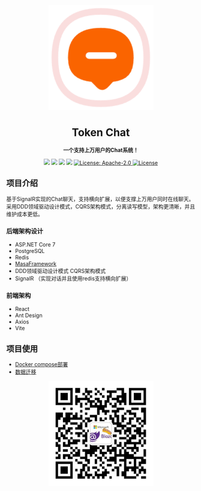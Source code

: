 <p align="center">
    <a href="" target="_blank">
      <img src="./docs/img/Logo.png" width="280" />
    </a>
</p>


<h1 align="center">Token Chat</h1>
<p align="center"><strong>一个支持上万用户的Chat系统！</strong></p>


<div align="center">
    <a href="#公众号"><img src="https://img.shields.io/badge/公众号-Token的技术分享-blue.svg?style=plasticr"></a>
    <a href="#公众号"><img src="https://img.shields.io/badge/交流群-加入开发-green.svg?style=plasticr"></a>
    <a href="https://github.com/239573049/chat"><img src="https://img.shields.io/badge/github-项目地址-yellow.svg?style=plasticr"></a>
    <a href="https://gitee.com/hejiale010426/chat"><img src="https://img.shields.io/badge/码云-项目地址-orange.svg?style=plasticr"></a>
    <a href="https://github.com/239573049/chat/blob/master/LICENSE" target="_blank">
        <img alt="License: Apache-2.0" src="https://img.shields.io/badge/License-Apache--2.0-blue.svg">
    </a> 
    <a href="https://github.com/239573049/chat" target="_blank">
        <img alt="License" src="https://img.shields.io/github/stars/239573049/chat">
    </a>
</div>

## 项目介绍

基于SignalR实现的Chat聊天，支持横向扩展，以便支撑上万用户同时在线聊天。
采用DDD领域驱动设计模式，CQRS架构模式，分离读写模型，架构更清晰，并且维护成本更低。

### 后端架构设计

 - ASP.NET Core 7
 - PostgreSQL
 - Redis
 - [MasaFramework](https://docs.masastack.com/framework/concepts/overview)
 - DDD领域驱动设计模式 CQRS架构模式   
 - SignalR （实现对话并且使用redis支持横向扩展）

### 前端架构
 - React 
 - Ant Design
 - Axios
 - Vite

## 项目使用

 - [Docker compose部署](./docs/Install.md)
 - [数据迁移](./docs/Migration.md)


<p align="center">
    <a href="" target="_blank">
      <img src="./docs/img/qrcode.jpg" width="280" />
    </a>
</p>



